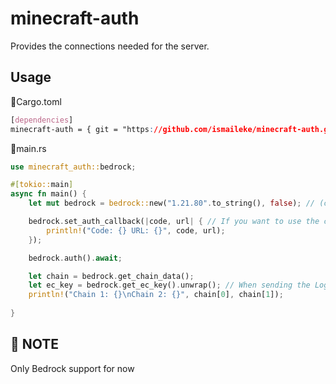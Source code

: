 # minecraft-auth
Provides the connections needed for the server.

## Usage

📄Cargo.toml
```css
[dependencies]
minecraft-auth = { git = "https://github.com/ismaileke/minecraft-auth.git", branch = "master" }
```


📄main.rs
```rust
use minecraft_auth::bedrock;

#[tokio::main]
async fn main() {
    let mut bedrock = bedrock::new("1.21.80".to_string(), false); // (client version, debug mode)

    bedrock.set_auth_callback(|code, url| { // If you want to use the code and link and do something:
        println!("Code: {} URL: {}", code, url);
    });

    bedrock.auth().await;

    let chain = bedrock.get_chain_data();
    let ec_key = bedrock.get_ec_key().unwrap(); // When sending the Login Packet we will need this
    println!("Chain 1: {}\nChain 2: {}", chain[0], chain[1]);
    
}
```



## 📍 NOTE
Only Bedrock support for now
